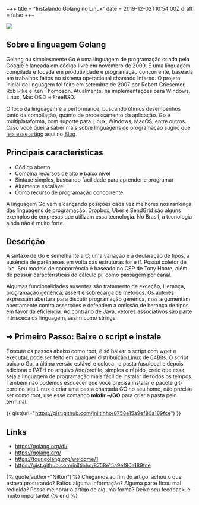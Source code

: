 +++
title = "Instalando Golang no Linux"
date = 2019-12-02T10:54:00Z
draft = false
+++

![](/images/golang.png)

## Sobre a linguagem Golang

Golang ou simplesmente Go é uma linguagem de programação criada pela Google e lançada em código livre em novembro de 2009. É uma linguagem compilada e focada em produtividade e programação concorrente, baseada em trabalhos feitos no sistema operacional chamado Inferno. O projeto inicial da linguagem foi feito em setembro de 2007 por Robert Griesemer, Rob Pike e Ken Thompson.
Atualmente, há implementações para Windows, Linux, Mac OS X e FreeBSD.
<!-- more -->
O foco da linguagem é a performance, buscando ótimos desempenhos tanto da compilação, quanto de processamento da aplicação. Go é multiplataforma, com suporte para Linux, Windows, MacOS, entre outros.
Caso você queira saber mais sobre linguagens de programação sugiro que [leia esse artigo](/2017/05/linguagens-de-programacao/) aqui no [Blog](http://www.linuxpro.com.br).

## Principais características

* Código aberto
* Combina recursos de alto e baixo nível
* Sintaxe simples, buscando facilidade para aprender e programar
* Altamente escalável
* Ótimo recurso de programação concorrente

A linguagem Go vem alcançando posições cada vez melhores nos rankings das linguagens de programação. Dropbox, Uber e SendGrid são alguns exemplos de empresas que utilizam essa tecnologia. No Brasil, a tecnologia ainda não é muito forte.

## Descrição

A sintaxe de Go é semelhante a C; uma variação é a declaração de tipos, a ausência de parênteses em volta das estruturas for e if. Possui coletor de lixo. Seu modelo de concorrência é baseado no CSP de Tony Hoare, além de possuir características do cálculo pi, como passagem por canal.

Algumas funcionalidades ausentes são tratamento de exceção, Herança, programação genérica, assert e sobrecarga de métodos. Os autores expressam abertura para discutir programação genérica, mas argumentam abertamente contra asserções e defendem a omissão de herança de tipos em favor da eficiência. Ao contrário de Java, vetores associativos são parte intrísceca da linguagem, assim como strings.

## **➜ Primeiro Passo:** Baixe o script e instale

Execute os passos abaixo como root, é só baixar o script com wget e executar, pode ser feito em qualquer distribuição Linux de 64Bits.
O script baixo o Go, a última versão estável e coloca na pasta /usr/local e depois adiciona o PATH no arquivo /etc/profile, simples e rápido, creio que essa seja a linguagem de programação mais fácil de instalar de todos os tempos.
Também não podemos esquecer que você precisa instalar o pacote git-core no seu Linux e criar uma pasta chamada GO no seu home, não precisa ser como root, use esse comando **mkdir ~/GO** para criar a pasta pelo terminal.


{{ gist(url="https://gist.github.com/jniltinho/8758e15a9ef80a189fce") }}

## Links

* https://golang.org/dl/
* https://golang.org/
* https://tour.golang.org/welcome/1
* https://gist.github.com/jniltinho/8758e15a9ef80a189fce

{% quote(author="Nilton") %}
Chegamos ao fim do artigo, achou o que estava procurando?
Faltou alguma informação?
Alguma parte ficou mal redigida?
Posso melhorar o artigo de alguma forma? Deixe seu feedback, é muito importante!
{% end %}